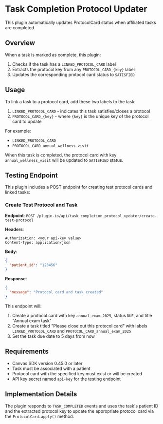 # Task Completion Protocol Updater

This plugin automatically updates ProtocolCard status when affiliated tasks are completed.

## Overview

When a task is marked as complete, this plugin:

1. Checks if the task has a `LINKED_PROTOCOL_CARD` label
2. Extracts the protocol key from any `PROTOCOL_CARD_{key}` label
3. Updates the corresponding protocol card status to `SATISFIED`

## Usage

To link a task to a protocol card, add these two labels to the task:

1. `LINKED_PROTOCOL_CARD` - indicates this task satisfies/closes a protocol
2. `PROTOCOL_CARD_{key}` - where `{key}` is the unique key of the protocol card to update

For example:
- `LINKED_PROTOCOL_CARD`
- `PROTOCOL_CARD_annual_wellness_visit`

When this task is completed, the protocol card with key `annual_wellness_visit` will be updated to `SATISFIED` status.

## Testing Endpoint

This plugin includes a POST endpoint for creating test protocol cards and linked tasks:

### Create Test Protocol and Task

**Endpoint**: `POST /plugin-io/api/task_completion_protocol_updater/create-test-protocol`

**Headers**: 
```
Authorization: <your api-key value>
Content-Type: application/json
```

**Body**:
```json
{
  "patient_id": "123456"
}
```

**Response**:
```json
{
  "message": "Protocol card and task created"
}
```

This endpoint will:
1. Create a protocol card with key `annual_exam_2025`, status `DUE`, and title "Annual exam task"
2. Create a task titled "Please close out this protocol card" with labels `LINKED_PROTOCOL_CARD` and `PROTOCOL_CARD_annual_exam_2025`
3. Set the task due date to 5 days from now

## Requirements

- Canvas SDK version 0.45.0 or later
- Task must be associated with a patient
- Protocol card with the specified key must exist or will be created
- API key secret named `api-key` for the testing endpoint

## Implementation Details

The plugin responds to `TASK_COMPLETED` events and uses the task's patient ID and the extracted protocol key to update the appropriate protocol card via the `ProtocolCard.apply()` method.